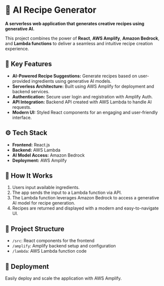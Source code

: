 # 🍳 AI Recipe Generator  

**A serverless web application that generates creative recipes using generative AI.**  

This project combines the power of **React**, **AWS Amplify**, **Amazon Bedrock**, and **Lambda functions** to deliver a seamless and intuitive recipe creation experience.  

## 🔑 **Key Features**  
- **AI-Powered Recipe Suggestions:** Generate recipes based on user-provided ingredients using generative AI models.  
- **Serverless Architecture:** Built using AWS Amplify for deployment and backend services.  
- **Authentication:** Secure user login and registration with Amplify Auth.  
- **API Integration:** Backend API created with AWS Lambda to handle AI requests.  
- **Modern UI:** Styled React components for an engaging and user-friendly interface.  

## ⚙️ **Tech Stack**  
- **Frontend:** React.js  
- **Backend:** AWS Lambda  
- **AI Model Access:** Amazon Bedrock  
- **Deployment:** AWS Amplify  

## 🌟 **How It Works**  
1. Users input available ingredients.  
2. The app sends the input to a Lambda function via API.  
3. The Lambda function leverages Amazon Bedrock to access a generative AI model for recipe generation.  
4. Recipes are returned and displayed with a modern and easy-to-navigate UI.  

## 📂 **Project Structure**  
- `/src`: React components for the frontend  
- `/amplify`: Amplify backend setup and configuration  
- `/lambda`: AWS Lambda function code  

## 🚀 **Deployment**  
Easily deploy and scale the application with AWS Amplify.  
